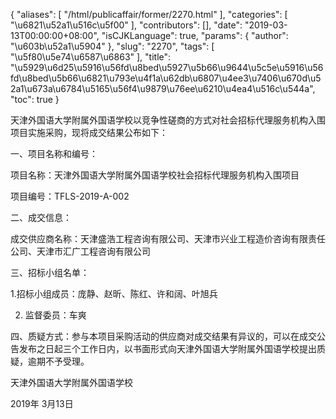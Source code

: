 {
    "aliases": [
        "/html/publicaffair/former/2270.html"
    ],
    "categories": [
        "\u6821\u52a1\u516c\u5f00"
    ],
    "contributors": [],
    "date": "2019-03-13T00:00:00+08:00",
    "isCJKLanguage": true,
    "params": {
        "author": "\u603b\u52a1\u5904"
    },
    "slug": "2270",
    "tags": [
        "\u5f80\u5e74\u6587\u6863"
    ],
    "title": "\u5929\u6d25\u5916\u56fd\u8bed\u5927\u5b66\u9644\u5c5e\u5916\u56fd\u8bed\u5b66\u6821\u793e\u4f1a\u62db\u6807\u4ee3\u7406\u670d\u52a1\u673a\u6784\u5165\u56f4\u9879\u76ee\u6210\u4ea4\u516c\u544a",
    "toc": true
}

天津外国语大学附属外国语学校以竞争性磋商的方式对社会招标代理服务机构入围项目实施采购，现将成交结果公布如下：




一、项目名称和编号：




项目名称：天津外国语大学附属外国语学校社会招标代理服务机构入围项目




项目编号：TFLS-2019-A-002




二、成交信息：




成交供应商名称：天津盛浩工程咨询有限公司、天津市兴业工程造价咨询有限责任公司、天津市汇广工程咨询有限公司




三、招标小组名单：




1.招标小组成员：庞静、赵昕、陈红、许和阔、叶旭兵




2. 监督委员：车爽




四、质疑方式：参与本项目采购活动的供应商对成交结果有异议的，可以在成交公告发布之日起三个工作日内，以书面形式向天津外国语大学附属外国语学校提出质疑，逾期不予受理。




天津外国语大学附属外国语学校





2019年 3月13日    

